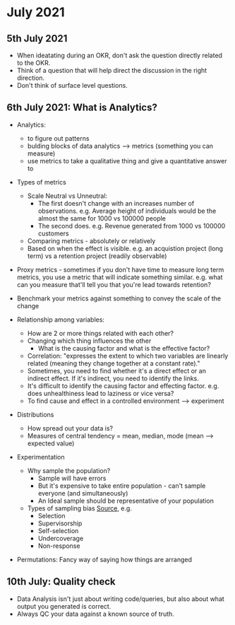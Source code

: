 # July 2021

## 5th July 2021

* When ideatating during an OKR, don't ask the question directly related to the OKR.
* Think of a question that will help direct the discussion in the right direction.
* Don't think of surface level questions.

## 6th July 2021: What is Analytics?

* Analytics:
  * to figure out patterns
  * bulding blocks of data analytics --> metrics (something you can measure)
  * use metrics to take a qualitative thing and give a quantitative answer to
* Types of metrics
  * Scale Neutral vs Unneutral:
    * The first doesn't change with an increases number of observations. e.g. Average height of individuals would be the almost the same for 1000 vs 100000 people
    * The second does. e.g. Revenue generated from 1000 vs 100000 customers
  * Comparing metrics - absolutely or relatively
  * Based on when the effect is visible. e.g. an acquistion project (long term) vs a retention project (readily observable)
* Proxy metrics - sometimes if you don't have time to measure long term metrics, you use a metric that will indicate something similar. e.g. what can you measure that'll tell you that you're lead towards retention?
* Benchmark your metrics against something to convey the scale of the change
* Relationship among variables:
  * How are 2 or more things related with each other?
  * Changing which thing influences the other
    * What is the causing factor and what is the effective factor?
  * Correlation: "expresses the extent to which two variables are linearly related (meaning they change together at a constant rate)."
  * Sometimes, you need to find whether it's a direct effect or an indirect effect. If it's indirect, you need to identify the links.
  * It's difficult to identify the causing factor and effecting factor. e.g. does unhealthiness lead to laziness or vice versa?
  * To find cause and effect in a controlled environment --> experiment
* Distributions
  * How spread out your data is?
  * Measures of central tendency = mean, median, mode (mean --> expected value)
* Experimentation
  * Why sample the population?
    * Sample will have errors
    * But it's expensive to take entire population - can't sample everyone (and simultaneously)
    * An Ideal sample should be representative of your population
  * Types of sampling bias [Source](https://www.scribbr.com/methodology/sampling-bias/), e.g.
    * Selection
    * Supervisorship
    * Self-selection
    * Undercoverage
    * Non-response

* Permutations: Fancy way of saying how things are arranged

## 10th July: Quality check

* Data Analysis isn't just about writing code/queries, but also about what output you generated is correct.
* Always QC your data against a known source of truth.
